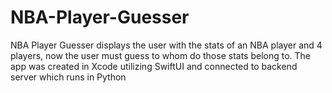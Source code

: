 # NBA-Player-Guesser
NBA Player Guesser displays the user with the stats of an NBA player and 4 players, now the user must guess to whom do those stats belong to. 
The app was created in Xcode utilizing SwiftUI and connected to backend server which runs in Python 
